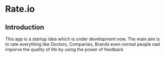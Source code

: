 # Rate.io
## Introduction

This app is a startup idea which is under development now. The main aim is to rate everything like Doctors, Companies, Brands even normal
people nad imporve the quality of life by using the power of feedback
